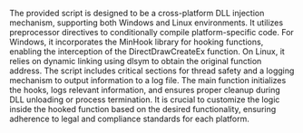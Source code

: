The provided script is designed to be a cross-platform DLL injection mechanism, supporting both Windows and Linux environments. It utilizes preprocessor directives to conditionally compile platform-specific code. For Windows, it incorporates the MinHook library for hooking functions, enabling the interception of the DirectDrawCreateEx function. On Linux, it relies on dynamic linking using dlsym to obtain the original function address. The script includes critical sections for thread safety and a logging mechanism to output information to a log file. The main function initializes the hooks, logs relevant information, and ensures proper cleanup during DLL unloading or process termination. It is crucial to customize the logic inside the hooked function based on the desired functionality, ensuring adherence to legal and compliance standards for each platform.





